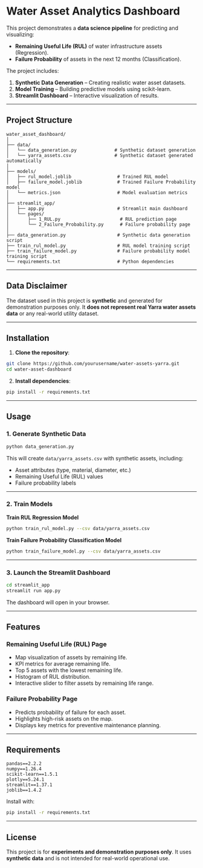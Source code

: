 # Water Asset Analytics Dashboard

This project demonstrates a **data science pipeline** for predicting and visualizing:

* **Remaining Useful Life (RUL)** of water infrastructure assets (Regression).
* **Failure Probability** of assets in the next 12 months (Classification).

The project includes:

1. **Synthetic Data Generation** – Creating realistic water asset datasets.
2. **Model Training** – Building predictive models using scikit-learn.
3. **Streamlit Dashboard** – Interactive visualization of results.

---

## Project Structure

```
water_asset_dashboard/
│
├── data/
│   └── data_generation.py              # Synthetic dataset generation
│   └── yarra_assets.csv                # Synthetic dataset generated automatically
│
├── models/
│   ├── rul_model.joblib                 # Trained RUL model
│   ├── failure_model.joblib             # Trained Failure Probability model
│   └── metrics.json                     # Model evaluation metrics
│
├── streamlit_app/
│   ├── app.py                           # Streamlit main dashboard
│   └── pages/
│       ├── 1_RUL.py                      # RUL prediction page
│       └── 2_Failure_Probability.py      # Failure probability page
│
├── data_generation.py                   # Synthetic data generation script
├── train_rul_model.py                   # RUL model training script
├── train_failure_model.py               # Failure probability model training script
└── requirements.txt                     # Python dependencies
```

---

## Data Disclaimer

The dataset used in this project is **synthetic** and generated for demonstration purposes only.
It **does not represent real Yarra water assets data** or any real-world utility dataset.

---

## Installation

1. **Clone the repository**:

```bash
git clone https://github.com/yourusername/water-assets-yarra.git
cd water-asset-dashboard
```

2. **Install dependencies**:

```bash
pip install -r requirements.txt
```

---

## Usage

### 1. Generate Synthetic Data

```bash
python data_generation.py
```

This will create `data/yarra_assets.csv` with synthetic assets, including:

* Asset attributes (type, material, diameter, etc.)
* Remaining Useful Life (RUL) values
* Failure probability labels

---

### 2. Train Models

**Train RUL Regression Model**

```bash
python train_rul_model.py --csv data/yarra_assets.csv
```

**Train Failure Probability Classification Model**

```bash
python train_failure_model.py --csv data/yarra_assets.csv
```

---

### 3. Launch the Streamlit Dashboard

```bash
cd streamlit_app
streamlit run app.py
```

The dashboard will open in your browser.

---

## Features

### **Remaining Useful Life (RUL) Page**

* Map visualization of assets by remaining life.
* KPI metrics for average remaining life.
* Top 5 assets with the lowest remaining life.
* Histogram of RUL distribution.
* Interactive slider to filter assets by remaining life range.

### **Failure Probability Page**

* Predicts probability of failure for each asset.
* Highlights high-risk assets on the map.
* Displays key metrics for preventive maintenance planning.

---

## Requirements

```
pandas==2.2.2
numpy==1.26.4
scikit-learn==1.5.1
plotly==5.24.1
streamlit==1.37.1
joblib==1.4.2
```

Install with:

```bash
pip install -r requirements.txt
```

---

## License

This project is for **experiments and demonstration purposes only**.
It uses **synthetic data** and is not intended for real-world operational use.